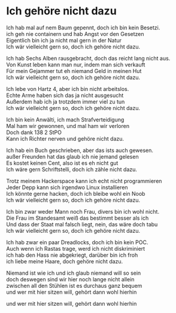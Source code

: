 # Ich gehöre nicht dazu

Ich hab mal auf nem Baum gepennt, doch ich bin kein Besetzi.  
ich geh nie containern und hab Angst vor den Gesetzen  
Eigentlich bin ich ja nicht mal gern in der Natur  
Ich wär vielleicht gern so, doch ich gehöre nicht dazu.

Ich hab Sechs Alben rausgebracht, doch das reicht lang nicht aus.  
Von Kunst leben kann man nur, indem man sich verkauft  
Für mein Gejammer tut eh niemand Geld in meinen Hut  
Ich wär vielleicht gern so, doch ich gehöre nicht dazu.

Ich lebe von Hartz 4, aber ich bin nicht arbeitslos.  
Echte Arme haben sich das ja nicht ausgesucht  
Außerdem hab ich ja trotzdem immer viel zu tun  
Ich wär vielleicht gern so, doch ich gehöre nicht dazu.

Ich bin kein Anwälti, ich mach Strafverteidigung  
Mal ham wir gewonnen, und mal ham wir verloren  
Doch dank 138 2 StPO  
Kann ich Richter nerven und gehöre nicht dazu.

Ich hab ein Buch geschrieben, aber das ists auch gewesen.  
außer Freunden hat das glaub ich nie jemand gelesen  
Es kostet keinen Cent, also ist es eh nicht gut  
Ich wäre gern Schriftstelli, doch ich zähle nicht dazu.

Trotz meinem Hackerspace kann ich echt nicht programmieren  
Jeder Depp kann sich irgendwo Linux installieren  
Ich könnte gerne hacken, doch ich bleibe wohl ein Noob  
Ich wär vielleicht gern so, doch ich gehöre nicht dazu.

Ich bin zwar weder Mann noch Frau, divers bin ich wohl nicht.  
Die Frau im Standesamt weiß das bestimmt besser als ich  
Und dass der Staat mal falsch liegt, nein, das wäre doch tabu  
Ich wär vielleicht gern so, doch ich gehöre nicht dazu.

Ich hab zwar ein paar Dreadlocks, doch ich bin kein POC.  
Auch wenn ich Rastas trage, werd ich nicht diskriminiert  
ich hab den Hass nie abgekriegt, darüber bin ich froh  
ich liebe meine Haare, doch gehöre nicht dazu.

Niemand ist wie ich und ich glaub niemand will so sein  
doch deswegen sind wir hier noch lange nicht allein  
zwischen all den Stühlen ist es durchaus ganz bequem  
und wer mit hier sitzen will, gehört dann wohl hierhin

und wer mit hier sitzen will, gehört dann wohl hierhin
